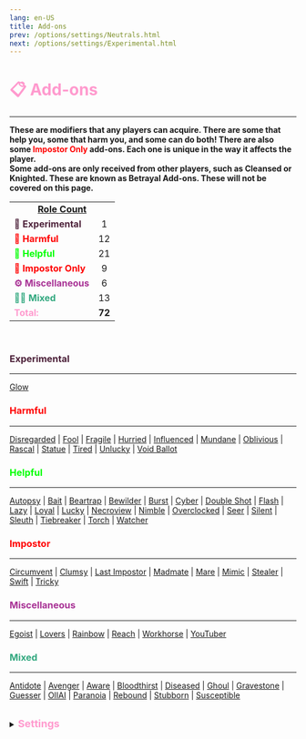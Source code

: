 ```yaml
---
lang: en-US
title: Add-ons
prev: /options/settings/Neutrals.html
next: /options/settings/Experimental.html
---
```


# <font color="#ff9ace">📋 <b>Add-ons</b></font>
---

<b>These are modifiers that any players can acquire. There are some that help you, some that harm you, and some can do both! There are also some <font color=red>Impostor Only</font> add-ons. Each one is unique in the way it affects the player.<br>Some add-ons are only received from other players, such as Cleansed or Knighted. These are known as Betrayal Add-ons. These will not be covered on this page.</b><br>

<table>
<tr>
<td colspan="2" align="center"><b><u>Role Count</u></b></td>
</tr>

<tr>
<td><font color=#4d223a><b>🚧 Experimental</b></font></td>
<td align="center">1</td>
</tr>

<tr>
<td><font color=red><b>🤕 Harmful</b></font></td>
<td align="center">12</td>
</tr>

<tr>
<td><font color=#00ff00><b>🤑 Helpful</b></font></td>
<td align="center">21</td>
</tr>

<tr>
<td><font color=red><b>🦹 Impostor Only</b></font></td>
<td align="center">9</td>
</tr>

<tr>
<td><font color=#a83295><b>⚙️ Miscellaneous</b></font></td>
<td align="center">6</td>
</tr>

<tr>
<td><font color=#32a87f><b>😵‍💫 Mixed</b></font></td>
<td align="center">13</td>
</tr>

<tr>
<td><font color=#ff9ace><b>Total:</b></font></td>
<td align="center"><b>72</b></td>
</tr>

</table>
<br>

### <font color=#4d223a><b>Experimental</b></font>
---
[Glow](/options/Addons/Experimental/Glow.html)

### <font color=#ff0000><b>Harmful</b></font>
---
[Disregarded](/options/Addons/Harmful/Disregarded.html) | [Fool](/options/Addons/Harmful/Fool.html) | [Fragile](/options/Addons/Harmful/Fragile.html) | [Hurried](/options/Addons/Harmful/Hurried.html) | [Influenced](/options/Addons/Harmful/Influenced.html) | [Mundane](/options/Addons/Harmful/Mundane.html) | [Oblivious](/options/Addons/Harmful/Oblivious.html) | [Rascal](/options/Addons/Harmful/Rascal.html) | [Statue](/options/Addons/Harmful/Statue.html) | [Tired](/options/Addons/Harmful/Tired.html) | [Unlucky](/options/Addons/Harmful/Unlucky.html) | [Void Ballot](/options/Addons/Harmful/VoidBallot.html)
<br>

### <font color=#00ff00><b>Helpful</b></font>
---
[Autopsy](/options/Addons/Helpful/Autopsy.html) | [Bait](/options/Addons/Helpful/Bait.html) | [Beartrap](/options/Addons/Helpful/Beartrap.html) | [Bewilder](/options/Addons/Helpful/Bewilder.html) | [Burst](/options/Addons/Helpful/Burst.html) | [Cyber](/options/Addons/Helpful/Cyber.html) | [Double Shot](/options/Addons/Helpful/DoubleShot.html) | [Flash](/options/Addons/Helpful/Flash.html) | [Lazy](/options/Addons/Helpful/Lazy.html) | [Loyal](/options/Addons/Helpful/Loyal.html) | [Lucky](/options/Addons/Helpful/Lucky.html) | [Necroview](/options/Addons/Helpful/Necroview.html) | [Nimble](/options/Addons/Helpful/Nimble.html) | [Overclocked](/options/Addons/Helpful/Overclocked.html) | [Seer](/options/Addons/Helpful/Seer.html) | [Silent](/options/Addons/Helpful/Silent.html) | [Sleuth](/options/Addons/Helpful/Sleuth.html) | [Tiebreaker](/options/Addons/Helpful/Tiebreaker.html) | [Torch](/options/Addons/Helpful/Torch.html) | [Watcher](/options/Addons/Helpful/Watcher.html)
<br>

### <font color=red><b>Impostor</b></font>
---
[Circumvent](/options/Addons/Impostor/Circumvent.html) | [Clumsy](/options/Addons/Impostor/Clumsy.html) | [Last Impostor](/options/Addons/Impostor/LastImpostor.html) | [Madmate](/options/Addons/Impostor/Madmate.html) | [Mare](/options/Addons/Impostor/Mare.html) | [Mimic](/options/Addons/Impostor/Mimic.html) | [Stealer](/options/Addons/Impostor/Stealer.html) | [Swift](/options/Addons/Impostor/Swift.html) | [Tricky](/options/Addons/Impostor/Tricky.html)
<br>

### <font color=#a83295><b>Miscellaneous</b></font>
---
[Egoist](/options/Addons/Miscellaneous/Egoist.html) | [Lovers](/options/Addons/Miscellaneous/Lovers.html) | [Rainbow](/options/Addons/Miscellaneous/Rainbow.html) | [Reach](/options/Addons/Miscellaneous/Reach.html) | [Workhorse](/options/Addons/Miscellaneous/Workhorse.html) | [YouTuber](/options/Addons/Miscellaneous/YouTuber.html)

### <font color=#32a87f><b>Mixed</b></font>
---
[Antidote](/options/Addons/Mixed/Antidote.html) | [Avenger](/options/Addons/Mixed/Avenger.html) | [Aware](/options/Addons/Mixed/Aware.html) | [Bloodthirst](/options/Addons/Mixed/Bloodthirst.html) | [Diseased](/options/Addons/Mixed/Diseased.html) | [Ghoul](/options/Addons/Mixed/Ghoul.html) | [Gravestone](/options/Addons/Mixed/Gravestone.html) | [Guesser](/options/Addons/Mixed/Guesser.html) | [OIIAI](/options/Addons/Mixed/OIIAI.html) | [Paranoia](/options/Addons/Mixed/Paranoia.html) | [Rebound](/options/Addons/Mixed/Rebound.html) | [Stubborn](/options/Addons/Mixed/Stubborn.html) | [Susceptible](/options/Addons/Mixed/Susceptible.html)

<br>

<details>
<summary><font color=#ff9ace size='4em'><b>Settings</b></font></summary>
<br>
Below are settings to make the game more balanced based on your lobby's style of gameplay:

* Display Add-Ons next to the role name
  * <font color=green>ON</font>: Add-Ons will be displayed next to players' Roles
  * <font color=red>OFF</font>: Add-Ons will not be displayed next to players' Roles
* Players can have multiple Add-Ons
  * <font color=green>ON</font>: Players can have more than one Add-On (up to 15)
  * <font color=red>OFF</font>: Add-Ons will be handed out as they normally would
* Add Brackets To Add-Ons
  * <font color=green>ON</font>: Brackets will appear around a players’ Add-Ons for a cleaner look
  * <font color=red>OFF</font>: Add-Ons will be displayed as they normally would
</details>